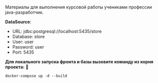 Материалы для выполнения курсовой работы учениками профессии java-разработчик. 

**DataSource**:
- URL: jdbc:postgresql://localhost:5435/store
- Database: store
- User: user
- Password: user
- Port: 5435

**Для локального запуска фронта и базы вызовите команду из корня проекта:** 🙂
```
docker-compose up -d --build
```
